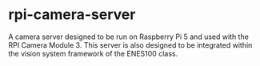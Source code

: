 # rpi-camera-server
A camera server designed to be run on Raspberry Pi 5 and used with the RPI Camera Module 3. This server is also designed to be integrated within the vision system framework of the ENES100 class.
